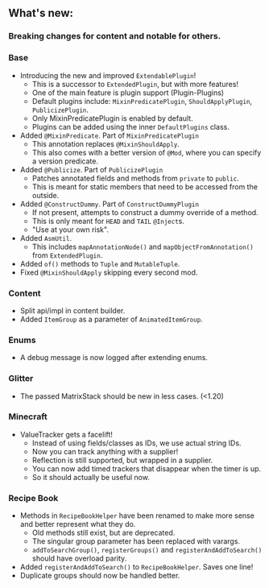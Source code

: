 ## What's new:

### Breaking changes for content and notable for others.

### Base

* Introducing the new and improved `ExtendablePlugin`!
  * This is a successor to `ExtendedPlugin`, but with more features!
  * One of the main feature is plugin support (Plugin-Plugins)
  * Default plugins include: `MixinPredicatePlugin`, `ShouldApplyPlugin`, `PublicizePlugin`.
  * Only MixinPredicatePlugin is enabled by default.
  * Plugins can be added using the inner `DefaultPlugins` class.
* Added `@MixinPredicate`. Part of `MixinPredicatePlugin`
  * This annotation replaces `@MixinShouldApply`.
  * This also comes with a better version of `@Mod`, where you can specify a version predicate.
* Added `@Publicize`. Part of `PublicizePlugin`
  * Patches annotated fields and methods from `private` to `public`.
  * This is meant for static members that need to be accessed from the outside.
* Added `@ConstructDummy`. Part of `ConstructDummyPlugin`
  * If not present, attempts to construct a dummy override of a method.
  * This is only meant for `HEAD` and `TAIL` `@Inject`s.
  * "Use at your own risk".
* Added `AsmUtil`.
  * This includes `mapAnnotationNode()` and `mapObjectFromAnnotation()` from `ExtendedPlugin`.
* Added `of()` methods to `Tuple` and `MutableTuple`.
* Fixed `@MixinShouldApply` skipping every second mod.

### Content

* Split api/impl in content builder.
* Added `ItemGroup` as a parameter of `AnimatedItemGroup`.

### Enums

* A debug message is now logged after extending enums.

### Glitter

* The passed MatrixStack should be new in less cases. (<1.20)

### Minecraft

* ValueTracker gets a facelift!
  * Instead of using fields/classes as IDs, we use actual string IDs.
  * Now you can track anything with a supplier!
  * Reflection is still supported, but wrapped in a supplier.
  * You can now add timed trackers that disappear when the timer is up.
  * So it should actually be useful now.

### Recipe Book

* Methods in `RecipeBookHelper` have been renamed to make more sense and better represent what they do.
  * Old methods still exist, but are deprecated.
  * The singular group parameter has been replaced with varargs.
  * `addToSearchGroup()`, `registerGroups()` and `registerAndAddToSearch()` should have overload parity.
* Added `registerAndAddToSearch()` to `RecipeBookHelper`. Saves one line!
* Duplicate groups should now be handled better.

